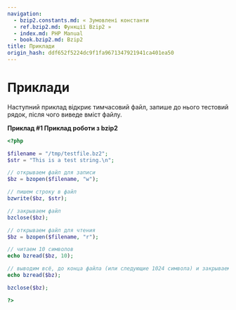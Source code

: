 ```yaml
---
navigation:
  - bzip2.constants.md: « Зумовлені константи
  - ref.bzip2.md: Функції Bzip2 »
  - index.md: PHP Manual
  - book.bzip2.md: Bzip2
title: Приклади
origin_hash: ddf652f5224dc9f1fa9671347921941ca401ea50
---
```

# Приклади

Наступний приклад відкриє тимчасовий файл, запише до нього тестовий рядок, після чого виведе вміст файлу.

**Приклад #1 Приклад роботи з bzip2**

```php
<?php

$filename = "/tmp/testfile.bz2";
$str = "This is a test string.\n";

// открываем файл для записи
$bz = bzopen($filename, "w");

// пишем строку в файл
bzwrite($bz, $str);

// закрываем файл
bzclose($bz);

// открываем файл для чтения
$bz = bzopen($filename, "r");

// читаем 10 символов
echo bzread($bz, 10);

// выводим всё, до конца файла (или следующие 1024 символа) и закрываем его.
echo bzread($bz);

bzclose($bz);

?>
```
